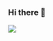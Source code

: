 ### Hi there 👋

<!--
**pde0111/pde0111** is a ✨ _special_ ✨ repository because its `README.md` (this file) appears on your GitHub profile.

Here are some ideas to get you started:

- 🔭 I’m currently working on (주)오웬스그룹
- 🌱 I’m currently learning ...
- 👯 I’m looking to collaborate on ...
- 🤔 I’m looking for help with ...
- 💬 Ask me about ...
- 📫 How to reach me: ...
- 😄 Pronouns: ...
- ⚡ Fun fact: ...
-->
<a href="https://www.notion.so/16821e61a1b240769be159c0143f2869" target="_blank"><img src="https://img.shields.io/badge/notion.svg-#000000?style=for-the-badge&logo=appveyor&logoColor=#000000"/></a>
